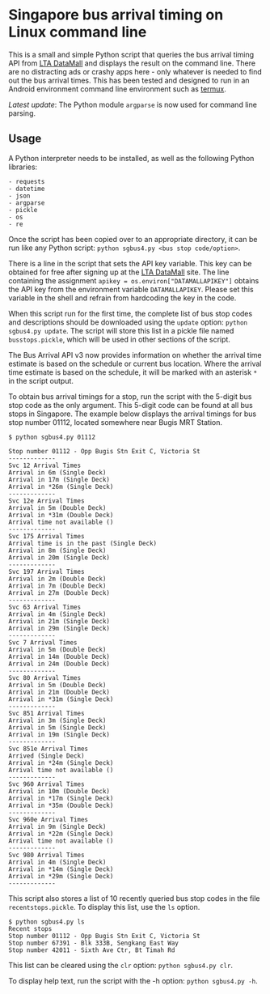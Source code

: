 # Singapore bus arrival timing on Linux command line

This is a small and simple Python script that queries the bus arrival timing API from [LTA DataMall](https://datamall.lta.gov.sg/content/datamall/en.html) and displays the result on the command line. There are no distracting ads or crashy apps here - only whatever is needed to find out the bus arrival times. This has been tested and designed to run in an Android environment command line environment such as [termux](https://termux.dev/en/).

*Latest update*: The Python module `argparse` is now used for command line parsing.

## Usage

A Python interpreter needs to be installed, as well as the following Python libraries:

```
- requests
- datetime
- json
- argparse
- pickle
- os
- re
```

Once the script has been copied over to an appropriate directory, it can be run like any Python script: `python sgbus4.py <bus stop code/option>`.

There is a line in the script that sets the API key variable. This key can be obtained for free after signing up at the [LTA DataMall](https://datamall.lta.gov.sg/content/datamall/en.html) site. The line containing the assignment `apikey = os.environ["DATAMALLAPIKEY"]` obtains the API key from the environment variable `DATAMALLAPIKEY`. Please set this variable in the shell and refrain from hardcoding the key in the code.

When this script run for the first time, the complete list of bus stop codes and descriptions should be downloaded using the `update` option: `python sgbus4.py update`. The script will store this list in a pickle file named `busstops.pickle`, which will be used in other sections of the script.

The Bus Arrival API v3 now provides information on whether the arrival time estimate is based on the schedule or current bus location. Where the arrival time estimate is based on the schedule, it will be marked with an asterisk `*` in the script output.

To obtain bus arrival timings for a stop, run the script with the 5-digit bus stop code as the only argument. This 5-digit code can be found at all bus stops in Singapore. The example below displays the arrival timings for bus stop number 01112, located somewhere near Bugis MRT Station.

```
$ python sgbus4.py 01112

Stop number 01112 - Opp Bugis Stn Exit C, Victoria St
-------------
Svc 12 Arrival Times
Arrival in 6m (Single Deck)
Arrival in 17m (Single Deck)
Arrival in *26m (Single Deck)
-------------
Svc 12e Arrival Times
Arrival in 5m (Double Deck)
Arrival in *31m (Double Deck)
Arrival time not available ()
-------------
Svc 175 Arrival Times
Arrival time is in the past (Single Deck)
Arrival in 8m (Single Deck)
Arrival in 20m (Single Deck)
-------------
Svc 197 Arrival Times
Arrival in 2m (Double Deck)
Arrival in 7m (Double Deck)
Arrival in 27m (Double Deck)
-------------
Svc 63 Arrival Times
Arrival in 4m (Single Deck)
Arrival in 21m (Single Deck)
Arrival in 29m (Single Deck)
-------------
Svc 7 Arrival Times
Arrival in 5m (Double Deck)
Arrival in 14m (Double Deck)
Arrival in 24m (Double Deck)
-------------
Svc 80 Arrival Times
Arrival in 5m (Double Deck)
Arrival in 21m (Double Deck)
Arrival in *31m (Single Deck)
-------------
Svc 851 Arrival Times
Arrival in 3m (Single Deck)
Arrival in 5m (Single Deck)
Arrival in 19m (Single Deck)
-------------
Svc 851e Arrival Times
Arrived (Single Deck)
Arrival in *24m (Single Deck)
Arrival time not available ()
-------------
Svc 960 Arrival Times
Arrival in 10m (Double Deck)
Arrival in *17m (Single Deck)
Arrival in *35m (Double Deck)
-------------
Svc 960e Arrival Times
Arrival in 9m (Single Deck)
Arrival in *22m (Single Deck)
Arrival time not available ()
-------------
Svc 980 Arrival Times
Arrival in 4m (Single Deck)
Arrival in *14m (Single Deck)
Arrival in *29m (Single Deck)
-------------
```

This script also stores a list of 10 recently queried bus stop codes in the file `recentstops.pickle`. To display this list, use the `ls` option.

```
$ python sgbus4.py ls
Recent stops
Stop number 01112 - Opp Bugis Stn Exit C, Victoria St
Stop number 67391 - Blk 333B, Sengkang East Way
Stop number 42011 - Sixth Ave Ctr, Bt Timah Rd

```

This list can be cleared using the `clr` option: `python sgbus4.py clr`.

To display help text, run the script with the -h option: `python sgbus4.py -h`.
